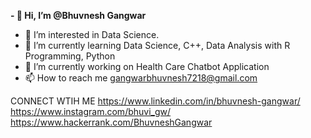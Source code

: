 **- 👋 Hi, I’m @Bhuvnesh Gangwar**
- 👀 I’m interested in Data Science.
- 🌱 I’m currently learning Data Science, C++, Data Analysis with R Programming, Python
- 🔭 I’m currently working on Health Care Chatbot Application
- 📫 How to reach me gangwarbhuvnesh7218@gmail.com

CONNECT WTIH ME 
https://www.linkedin.com/in/bhuvnesh-gangwar/
https://www.instagram.com/bhuvi_gw/
https://www.hackerrank.com/BhuvneshGangwar
<!---
Bhuvi0/Bhuvi0 is a ✨ special ✨ repository because its `README.md` (this file) appears on your GitHub profile.
You can click the Preview link to take a look at your changes.
--->

